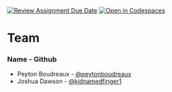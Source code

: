 [![Review Assignment Due Date](https://classroom.github.com/assets/deadline-readme-button-22041afd0340ce965d47ae6ef1cefeee28c7c493a6346c4f15d667ab976d596c.svg)](https://classroom.github.com/a/5B2kjQgB)
[![Open in Codespaces](https://classroom.github.com/assets/launch-codespace-2972f46106e565e64193e422d61a12cf1da4916b45550586e14ef0a7c637dd04.svg)](https://classroom.github.com/open-in-codespaces?assignment_repo_id=16697335)
# Team
### Name - Github
- Peyton Boudreaux - [@peytonboudreaux](https://github.com/peytonboudreaux)
- Joshua Dawson - [@kidnamedfinger1](https://github.com/kidnamedfinger1)
